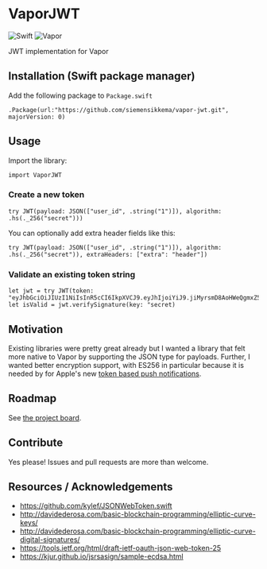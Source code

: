 # VaporJWT

![Swift](http://img.shields.io/badge/swift-3.0-brightgreen.svg)
![Vapor](https://img.shields.io/badge/Vapor-1.0-green.svg)

JWT implementation for Vapor

##  Installation (Swift package manager)
Add the following package to `Package.swift`
```
.Package(url:"https://github.com/siemensikkema/vapor-jwt.git", majorVersion: 0)
```

## Usage
Import the library:
```
import VaporJWT
```
### Create a new token
```
try JWT(payload: JSON(["user_id", .string("1")]), algorithm: .hs(._256("secret")))
```
You can optionally add extra header fields like this:
```
try JWT(payload: JSON(["user_id", .string("1")]), algorithm: .hs(._256("secret")), extraHeaders: ["extra": "header"])
```
### Validate an existing token string
```
let jwt = try JWT(token: "eyJhbGciOiJIUzI1NiIsInR5cCI6IkpXVCJ9.eyJhIjoiYiJ9.jiMyrsmD8AoHWeQgmxZ5yq8z0lXS67/QGs52AzC8Ru8=")
let isValid = jwt.verifySignature(key: "secret)
```

## Motivation
Existing libraries were pretty great already but I wanted a library that felt more native to Vapor by supporting the JSON type for payloads. Further, I wanted better encryption support, with ES256 in particular because it is needed by for Apple's new [token based push notifications](https://developer.apple.com/library/content/documentation/NetworkingInternet/Conceptual/RemoteNotificationsPG/Chapters/ApplePushService.html#//apple_ref/doc/uid/TP40008194-CH100-SW11).

## Roadmap
See [the project board](https://github.com/siemensikkema/vapor-jwt/projects/1).

## Contribute
Yes please! Issues and pull requests are more than welcome.

## Resources / Acknowledgements
* https://github.com/kylef/JSONWebToken.swift
* http://davidederosa.com/basic-blockchain-programming/elliptic-curve-keys/
* http://davidederosa.com/basic-blockchain-programming/elliptic-curve-digital-signatures/
* https://tools.ietf.org/html/draft-ietf-oauth-json-web-token-25
* https://kjur.github.io/jsrsasign/sample-ecdsa.html
